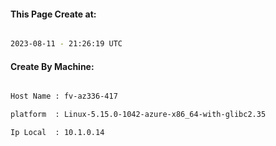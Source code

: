 
   
#### This Page Create at:

```bash

2023-08-11 - 21:26:19 UTC

```

#### Create By Machine:

```bash

Host Name : fv-az336-417

platform  : Linux-5.15.0-1042-azure-x86_64-with-glibc2.35

Ip Local  : 10.1.0.14

```

